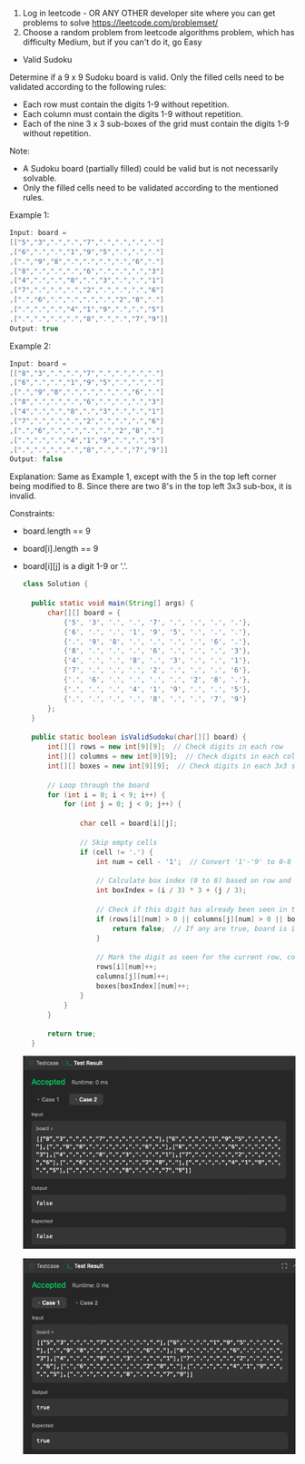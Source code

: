1. Log in leetcode - OR ANY OTHER developer site where you can get problems to solve
https://leetcode.com/problemset/
2. Choose a random problem from leetcode algorithms problem, which has difficulty Medium, but if you can't do it, go Easy

* Valid Sudoku

Determine if a 9 x 9 Sudoku board is valid. Only the filled cells need to be validated according to the following rules:
* Each row must contain the digits 1-9 without repetition.
* Each column must contain the digits 1-9 without repetition.
* Each of the nine 3 x 3 sub-boxes of the grid must contain the digits 1-9 without repetition.

Note:

* A Sudoku board (partially filled) could be valid but is not necessarily solvable.
* Only the filled cells need to be validated according to the mentioned rules.
 

Example 1:
```java
Input: board = 
[["5","3",".",".","7",".",".",".","."]
,["6",".",".","1","9","5",".",".","."]
,[".","9","8",".",".",".",".","6","."]
,["8",".",".",".","6",".",".",".","3"]
,["4",".",".","8",".","3",".",".","1"]
,["7",".",".",".","2",".",".",".","6"]
,[".","6",".",".",".",".","2","8","."]
,[".",".",".","4","1","9",".",".","5"]
,[".",".",".",".","8",".",".","7","9"]]
Output: true
```
Example 2:

```java
Input: board = 
[["8","3",".",".","7",".",".",".","."]
,["6",".",".","1","9","5",".",".","."]
,[".","9","8",".",".",".",".","6","."]
,["8",".",".",".","6",".",".",".","3"]
,["4",".",".","8",".","3",".",".","1"]
,["7",".",".",".","2",".",".",".","6"]
,[".","6",".",".",".",".","2","8","."]
,[".",".",".","4","1","9",".",".","5"]
,[".",".",".",".","8",".",".","7","9"]]
Output: false
```
Explanation: Same as Example 1, except with the 5 in the top left corner being modified to 8. Since there are two 8's in the top left 3x3 sub-box, it is invalid.

Constraints:
* board.length == 9
* board[i].length == 9
* board[i][j] is a digit 1-9 or '.'.


  ```java
  class Solution {

    public static void main(String[] args) {
        char[][] board = {
            {'5', '3', '.', '.', '7', '.', '.', '.', '.'},
            {'6', '.', '.', '1', '9', '5', '.', '.', '.'},
            {'.', '9', '8', '.', '.', '.', '.', '6', '.'},
            {'8', '.', '.', '.', '6', '.', '.', '.', '3'},
            {'4', '.', '.', '8', '.', '3', '.', '.', '1'},
            {'7', '.', '.', '.', '2', '.', '.', '.', '6'},
            {'.', '6', '.', '.', '.', '.', '2', '8', '.'},
            {'.', '.', '.', '4', '1', '9', '.', '.', '5'},
            {'.', '.', '.', '.', '8', '.', '.', '7', '9'}
        };
    }

    public static boolean isValidSudoku(char[][] board) {  
        int[][] rows = new int[9][9];  // Check digits in each row
        int[][] columns = new int[9][9];  // Check digits in each column
        int[][] boxes = new int[9][9];  // Check digits in each 3x3 sub-box
        
        // Loop through the board
        for (int i = 0; i < 9; i++) {
            for (int j = 0; j < 9; j++) {

                char cell = board[i][j];

                // Skip empty cells
                if (cell != '.') {
                    int num = cell - '1';  // Convert '1'-'9' to 0-8 for indexing
                    
                    // Calculate box index (0 to 8) based on row and column position
                    int boxIndex = (i / 3) * 3 + (j / 3);
                    
                    // Check if this digit has already been seen in the current row, column, or box
                    if (rows[i][num] > 0 || columns[j][num] > 0 || boxes[boxIndex][num] > 0) {
                        return false;  // If any are true, board is invalid
                    }
                    
                    // Mark the digit as seen for the current row, column, and box
                    rows[i][num]++;
                    columns[j][num]++;
                    boxes[boxIndex][num]++;
                }
            }
        }
       
        return true;
    }

  ```
  ![1](https://github.com/Akimapost/July-Workgroup/blob/eb558df0f3085b0d1f0872ac6a030976e8617e38/1.png)

  ![2](https://github.com/Akimapost/July-Workgroup/blob/c7a4fdfcdab58858eadc5b884958413efda7343f/2.png)

